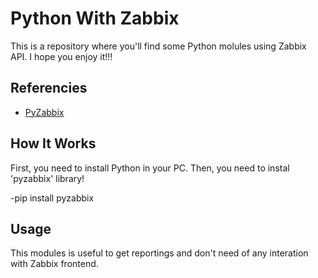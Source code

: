 # Python With Zabbix


This is a repository where you'll find some Python molules using Zabbix API. I hope you enjoy it!!!


 
</p>


## Referencies

* [PyZabbix](https://github.com/lukecyca/pyzabbix)



## How It Works

First, you need to install Python in your PC. Then, you need to instal 'pyzabbix' library!

-pip install pyzabbix


## Usage

This modules is useful to get reportings and don't need of any interation with Zabbix frontend. 
